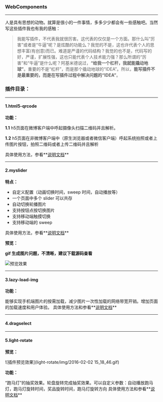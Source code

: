 ### WebComponents
----
人是具有思想的动物。就算是很小的一件事情，多多少少都会有一些感触吧。当然写这些插件我也有我的感触：
>我能写插件，不代表我就很厉害。这代表的仅仅是一个方面。那什么叫“厉害”或者是“牛逼”呢？是炫酷的功能么？我觉的不是，这也许代表个人的思想丰富(有创意)而已。难道是严谨的代码结构？我觉的也不是，代码写的好，严谨，扩展性强，这也只能代表个人技术能力强？那么所谓的“厉害”和“牛逼”是什么呢？阿基米德说过，**“给我一个杠杆，我就能撬动地球”**。重要的不是“杠杆”，而是那个撬动地球的“IDEA”。所以，**能写插件不是最重要的，而是在写插件过程中解决问题的“IDEA”**。

### 插件目录：
----

#### 1.html5-qrcode
**功能：**

**1.1** h5页面在微博客户端中呼起摄像头扫描二维码并且解析。

**1.2** h5页面在非微博客户端中（原生浏览器或者微信客户端）呼起系统拍照或者上传图片按钮，拍照二维码或者上传二维码并且解析

具体使用方法，参看**[说明文档](https://github.com/zhiqiang21/WebComponent/tree/master/html5-Qrcode/README.md)**

----
#### 2.myslider

**特点：**
- 自定义配置（动画切换时间，sweep 时间，自动播放等）
- 一个页面中多个 slider 可以共存
- 自动切换轮播图片
- 支持按钮点按切换图片
- 支持移动端触摸切换
- 支持移动端的 sweep

具体使用方法，参看**[说明文档](https://github.com/zhiqiang21/WebComponent/blob/master/MySlider/README.md)**

**预览：**

**gif 生成图片问题，不清晰，建议下载源码查看**

![预览效果](http://img.blog.csdn.net/20160303200325891)

----
#### 3.lazy-load-img

**功能：**

能够实现手机端图片的按需加载，减少图片一次性加载的网络带宽开销。增加页面的加载速度和用户体验。
具体使用方法和参看**[说明文档](https://github.com/zhiqiang21/WebComponent/tree/master/lazy-load-img)**

----
#### 4.dragselect

----
#### 5.light-rotate
**预览：**

![插件预览效果](light-rotate/img/2016-02-02 15_18_46.gif)

**功能：**

“跑马灯”的抽奖效果。轮盘旋转完成抽奖效果。可以自定义参数：自动播放跑马灯，跑马灯旋转时间，奖品旋转时间，跑马灯旋转方向
具体使用方法和参看**[说明文档](https://github.com/zhiqiang21/WebComponent/tree/master/light-rotate/README.md)**
